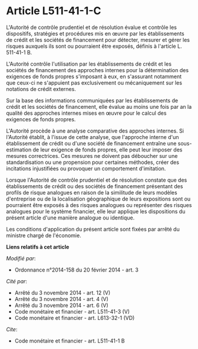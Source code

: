 # Article L511-41-1-C

L'Autorité de contrôle prudentiel et de résolution évalue et contrôle les dispositifs, stratégies et procédures mis en œuvre
par les établissements de crédit et les sociétés de financement pour détecter, mesurer et gérer les risques auxquels ils sont
ou pourraient être exposés, définis à l'article L. 511-41-1 B. 

L'Autorité contrôle l'utilisation par les établissements de crédit et les sociétés de financement des approches internes pour
la détermination des exigences de fonds propres s'imposant à eux, en s'assurant notamment que ceux-ci ne s'appuient pas
exclusivement ou mécaniquement sur les notations de crédit externes. 

Sur la base des informations communiquées par les établissements de crédit et les sociétés de financement, elle évalue au
moins une fois par an la qualité des approches internes mises en œuvre pour le calcul des exigences de fonds propres. 

L'Autorité procède à une analyse comparative des approches internes. Si l'Autorité établit, à l'issue de cette analyse, que
l'approche interne d'un établissement de crédit ou d'une société de financement entraîne une sous-estimation de leur exigence
de fonds propres, elle peut leur imposer des mesures correctrices. Ces mesures ne doivent pas déboucher sur une
standardisation ou une propension pour certaines méthodes, créer des incitations injustifiées ou provoquer un comportement
d'imitation. 

Lorsque l'Autorité de contrôle prudentiel et de résolution constate que des établissements de crédit ou des sociétés de
financement présentant des profils de risque analogues en raison de la similitude de leurs modèles d'entreprise ou de la
localisation géographique de leurs expositions sont ou pourraient être exposés à des risques analogues ou représenter des
risques analogues pour le système financier, elle leur applique les dispositions du présent article d'une manière analogue ou
identique. 

Les conditions d'application du présent article sont fixées par arrêté du ministre chargé de l'économie.

**Liens relatifs à cet article**

_Modifié par_:

  - Ordonnance n°2014-158 du 20 février 2014 - art. 3

_Cité par_:

  - Arrêté du 3 novembre 2014 - art. 12 (V)
  - Arrêté du 3 novembre 2014 - art. 4 (V)
  - Arrêté du 3 novembre 2014 - art. 6 (V)
  - Code monétaire et financier - art. L511-41-3 (V)
  - Code monétaire et financier - art. L613-32-1 (VD)

_Cite_:

  - Code monétaire et financier - art. L511-41-1 B
